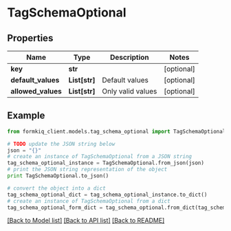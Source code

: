 # TagSchemaOptional


## Properties

Name | Type | Description | Notes
------------ | ------------- | ------------- | -------------
**key** | **str** |  | [optional] 
**default_values** | **List[str]** | Default values | [optional] 
**allowed_values** | **List[str]** | Only valid values | [optional] 

## Example

```python
from formkiq_client.models.tag_schema_optional import TagSchemaOptional

# TODO update the JSON string below
json = "{}"
# create an instance of TagSchemaOptional from a JSON string
tag_schema_optional_instance = TagSchemaOptional.from_json(json)
# print the JSON string representation of the object
print TagSchemaOptional.to_json()

# convert the object into a dict
tag_schema_optional_dict = tag_schema_optional_instance.to_dict()
# create an instance of TagSchemaOptional from a dict
tag_schema_optional_form_dict = tag_schema_optional.from_dict(tag_schema_optional_dict)
```
[[Back to Model list]](../README.md#documentation-for-models) [[Back to API list]](../README.md#documentation-for-api-endpoints) [[Back to README]](../README.md)


